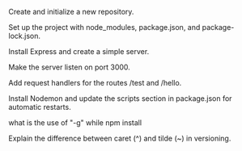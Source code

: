 Create and initialize a new repository.

Set up the project with node_modules, package.json, and package-lock.json.

Install Express and create a simple server.

Make the server listen on port 3000.

Add request handlers for the routes /test and /hello.

Install Nodemon and update the scripts section in package.json for automatic restarts.

what is the use of "-g" while npm install

Explain the difference between caret (^) and tilde (~) in versioning.
